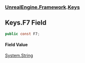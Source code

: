 ### [UnrealEngine.Framework](./UnrealEngine-Framework.md 'UnrealEngine.Framework').[Keys](./UnrealEngine-Framework-Keys.md 'UnrealEngine.Framework.Keys')
## Keys.F7 Field
  
```csharp
public const F7;
```
#### Field Value
[System.String](https://docs.microsoft.com/en-us/dotnet/api/System.String 'System.String')  
